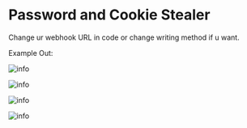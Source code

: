 # Password and Cookie Stealer

Change ur webhook URL in code or change writing method if u want.

Example Out:

![info](https://user-images.githubusercontent.com/60032785/169547261-107aefa8-9a3d-40e8-988b-962a0284f4ed.png)

![info](https://user-images.githubusercontent.com/60032785/169547579-1a05f21a-a126-473f-b31d-50360ef57075.png)

![info](https://user-images.githubusercontent.com/60032785/169548099-15866be0-d404-4fd2-b313-97cc7a1a5ae6.png)

![info](https://user-images.githubusercontent.com/60032785/169548421-72010583-6974-4818-940f-5ffe3dca9aeb.png)
